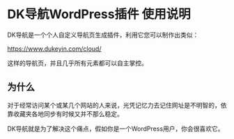 # DK导航WordPress插件 使用说明

DK导航是一个个人自定义导航页生成插件，利用它您可以制作出类似：

https://www.dukeyin.com/cloud/

这样的导航页，并且几乎所有元素都可以自主掌控。



## 为什么

对于经常访问某个或某几个网站的人来说，光凭记忆力去记住网址是不明智的，依靠收藏夹各地同步有时候又并不那么稳定。

DK导航就是为了解决这个痛点，假如你是一个WordPress用户，你会很喜欢它。
